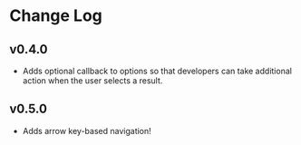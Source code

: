 # Change Log

## v0.4.0

- Adds optional callback to options so that developers can take additional action when the user selects a result.

## v0.5.0

- Adds arrow key-based navigation!
